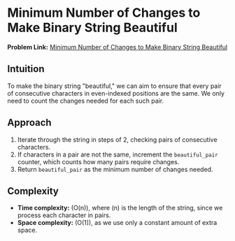 # Minimum Number of Changes to Make Binary String Beautiful

**Problem Link:** [Minimum Number of Changes to Make Binary String Beautiful](https://leetcode.com/problems/minimum-number-of-changes-to-make-binary-string-beautiful/?envType=daily-question&envId=2024-11-05)

## Intuition
To make the binary string "beautiful," we can aim to ensure that every pair of consecutive characters in even-indexed positions are the same. We only need to count the changes needed for each such pair.

## Approach
1. Iterate through the string in steps of 2, checking pairs of consecutive characters.
2. If characters in a pair are not the same, increment the `beautiful_pair` counter, which counts how many pairs require changes.
3. Return `beautiful_pair` as the minimum number of changes needed.

## Complexity
- **Time complexity:** \(O(n)\), where \(n\) is the length of the string, since we process each character in pairs.
- **Space complexity:** \(O(1)\), as we use only a constant amount of extra space.
